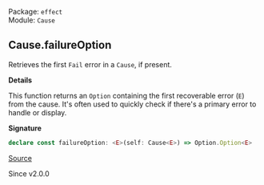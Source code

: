 Package: `effect`<br />
Module: `Cause`<br />

## Cause.failureOption

Retrieves the first `Fail` error in a `Cause`, if present.

**Details**

This function returns an `Option` containing the first recoverable error
(`E`) from the cause. It's often used to quickly check if there's a primary
error to handle or display.

**Signature**

```ts
declare const failureOption: <E>(self: Cause<E>) => Option.Option<E>
```

[Source](https://github.com/Effect-TS/effect/tree/main/packages/effect/src/Cause.ts#L860)

Since v2.0.0